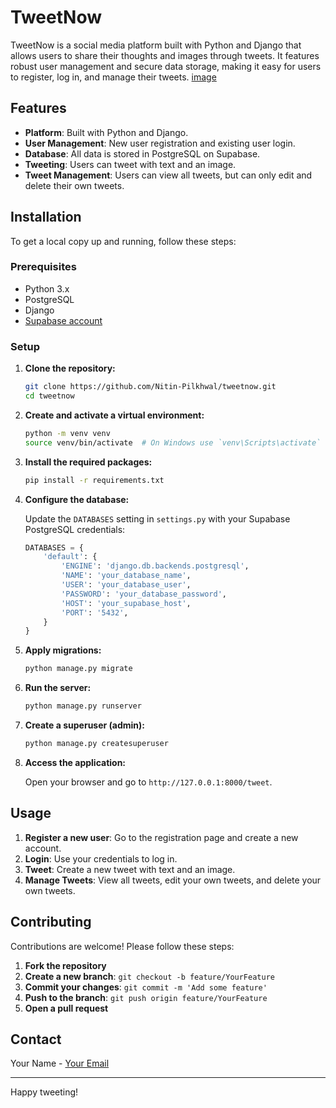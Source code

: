 # TweetNow

TweetNow is a social media platform built with Python and Django that allows users to share their thoughts and images through tweets. It features robust user management and secure data storage, making it easy for users to register, log in, and manage their tweets. [image](https://github.com/Nitin-Pilkhwal/tweetnow.git)

## Features

- **Platform**: Built with Python and Django.
- **User Management**: New user registration and existing user login.
- **Database**: All data is stored in PostgreSQL on Supabase.
- **Tweeting**: Users can tweet with text and an image.
- **Tweet Management**: Users can view all tweets, but can only edit and delete their own tweets.

## Installation

To get a local copy up and running, follow these steps:

### Prerequisites

- Python 3.x
- PostgreSQL
- Django
- [Supabase account](https://supabase.com/)

### Setup

1. **Clone the repository:**
    ```sh
    git clone https://github.com/Nitin-Pilkhwal/tweetnow.git
    cd tweetnow
    ```

2. **Create and activate a virtual environment:**
    ```sh
    python -m venv venv
    source venv/bin/activate  # On Windows use `venv\Scripts\activate`
    ```

3. **Install the required packages:**
    ```sh
    pip install -r requirements.txt
    ```

4. **Configure the database:**

    Update the `DATABASES` setting in `settings.py` with your Supabase PostgreSQL credentials:
    ```python
    DATABASES = {
        'default': {
            'ENGINE': 'django.db.backends.postgresql',
            'NAME': 'your_database_name',
            'USER': 'your_database_user',
            'PASSWORD': 'your_database_password',
            'HOST': 'your_supabase_host',
            'PORT': '5432',
        }
    }
    ```

5. **Apply migrations:**
    ```sh
    python manage.py migrate
    ```

6. **Run the server:**
    ```sh
    python manage.py runserver
    ```

7. **Create a superuser (admin):**
    ```sh
    python manage.py createsuperuser
    ```

8. **Access the application:**

    Open your browser and go to `http://127.0.0.1:8000/tweet`.

## Usage

1. **Register a new user**: Go to the registration page and create a new account.
2. **Login**: Use your credentials to log in.
3. **Tweet**: Create a new tweet with text and an image.
4. **Manage Tweets**: View all tweets, edit your own tweets, and delete your own tweets.

## Contributing

Contributions are welcome! Please follow these steps:

1. **Fork the repository**
2. **Create a new branch**: `git checkout -b feature/YourFeature`
3. **Commit your changes**: `git commit -m 'Add some feature'`
4. **Push to the branch**: `git push origin feature/YourFeature`
5. **Open a pull request**

## Contact

Your Name - [Your Email](mailto:youremail@example.com)

---

Happy tweeting!
